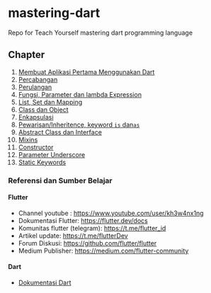 # mastering-dart
Repo for Teach Yourself mastering dart programming language

## Chapter

1. [Membuat Aplikasi Pertama Menggunakan Dart](aplikasi_pertama/README.md) 
2. [Percabangan](percabangan/README.md)
3. [Perulangan](perulangan/README.md)
4. [Fungsi, Parameter dan lambda Expression](fungsi/README.md)
5. [List, Set dan Mapping](mapping/README.md)
6. [Class dan Object](class_objects/README.md)
7. [Enkapsulasi](enkapsulasi/README.md)
8. [Pewarisan/Inheritence, keyword `is` dan`as` ](inherit/README.md)
9. [Abstract Class dan Interface](absract_class/README.md)
10. [Mixins](mixins/README.md)
11. [Constructor](constructors/README.md)
12. [Parameter Underscore](underscore_parameter/README.md)
13. [Static Keywords](static_keywords/README.md)

### Referensi dan Sumber Belajar


#### Flutter

* Channel youtube : https://www.youtube.com/user/kh3w4nx1ng
* Dokumentasi Flutter: https://flutter.dev/docs
* Komunitas flutter (telegram): https://t.me/flutter_id
* Artikel update: https://t.me/flutterDev 
* Forum Diskusi: https://github.com/flutter/flutter
* Medium Publisher: https://medium.com/flutter-community

#### Dart
* [Dokumentasi Dart](https://dart.dev/guides/)
